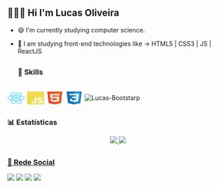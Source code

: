## 👨🏻‍💻 Hi I'm Lucas Oliveira
- 😄 I'm currently studying computer science.
- 📝  I am studying front-end technologies like -> HTML5 | CSS3 | JS | ReactJS
  
  ##
  
  ### 📌 Skills
<div style="display: inline_block"><br>
  <img align="center" alt="Lucas-React" height="30" width="40" src="https://raw.githubusercontent.com/devicons/devicon/master/icons/react/react-original.svg">
  <img align="center" alt="Lucas-Js" height="30" width="40" src="https://raw.githubusercontent.com/devicons/devicon/master/icons/javascript/javascript-plain.svg">
  <img align="center" alt="Lucas-HTML" height="30" width="40" src="https://raw.githubusercontent.com/devicons/devicon/master/icons/html5/html5-original.svg">
  <img align="center" alt="Lucas-CSS" height="30" width="40" src="https://raw.githubusercontent.com/devicons/devicon/master/icons/css3/css3-original.svg">
  <img align="center" alt="Lucas-Bootstarp" height="30" width="40" src="https://cdn.jsdelivr.net/gh/devicons/devicon/icons/bootstrap/bootstrap-plain.svg">
</div>
  
  ##
  
   ### 📊 Estatísticas
<div align="center">
  <a href="https://github.com/lucaoliver">
  <img height="180em" src="https://github-readme-stats.vercel.app/api?username=lucaoliver&show_icons=true&theme=dark&include_all_commits=true&count_private=true"/>
  <img height="180em" src="https://github-readme-stats.vercel.app/api/top-langs/?username=lucaoliver&layout=compact&langs_count=7&theme=dark"/>
</div>
  
  ##
  
   ### 🔗 Rede Social
 <div> 
  <a href="https://instagram.com/1ucaso1iveira" target="_blank"><img src="https://img.shields.io/badge/-Instagram-%23E4405F?style=for-the-badge&logo=instagram&logoColor=white" target="_blank"></a>
  <a href = "mailto:lucasoliveiraahh@gmail.com"><img src="https://img.shields.io/badge/-Gmail-%23333?style=for-the-badge&logo=gmail&logoColor=white" target="_blank"></a>
  <a href="https://www.linkedin.com/in/lucas-o-134353117/" target="_blank"><img src="https://img.shields.io/badge/-LinkedIn-%230077B5?style=for-the-badge&logo=linkedin&logoColor=white" target="_blank"></a> 
       <a href="https://lucasoliveirabr.blogspot.com" target="_blank"><img src="https://img.shields.io/badge/Blogger-FF5722?style=for-the-badge&logo=blogger&logoColor=white" target="_blank"></a>
 
</div> 

